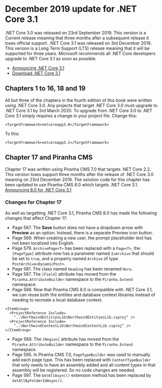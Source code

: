 # December 2019 update for .NET Core 3.1
.NET Core 3.0 was released on 23rd September 2019. This version is a Current release meaning that three months after a subsequent release it loses official support. 
.NET Core 3.1 was released on 3rd December 2019. This version is a Long Term Support (LTS) release meaning that it will be supported for three years. Microsoft recommends all .NET Core developers upgrade to .NET Core 3.1 as soon as possible.
- [Announcing .NET Core 3.1](https://devblogs.microsoft.com/dotnet/announcing-net-core-3-1/)
- [Download .NET Core 3.1](https://dotnet.microsoft.com/download/dotnet-core/3.1)
## Chapters 1 to 16, 18 and 19
All but three of the chapters in the fourth edition of this book were written using .NET Core 3.0. 
Any projects that target .NET Core 3.0 must upgrade to .NET Core 3.1 by 3rd March 2020.
To upgrade from .NET Core 3.0 to .NET Core 3.1 simply requires a change in your project file.
Change this:
```
<TargetFramework>netcoreapp3.0</TargetFramework>
```
To this:
```
<TargetFramework>netcoreapp3.1</TargetFramework>
```
## Chapter 17 and Piranha CMS
Chapter 17 was written using Piranha CMS 7.0 that targets .NET Core 2.2. This version loses support three months after the release of .NET Core 3.0 meaning on 23rd December 2019. 
The solution code for this chapter has been updated to use Piranha CMS 8.0 which targets .NET Core 3.1.
[Announcing 8.0 for .NET Core 3.1](http://piranhacms.org/blog/announcing-80-for-net-core-31)
### Changes for Chapter 17
As well as targetting .NET Core 3.1, Piranha CMS 8.0 has made the following changes that affect Chapter 17:
- Page 567. The **Save** button does not have a dropdown arrow with **Preview** as an option. Instead, there is a separate Preview icon button.
- Page 569. When creating a new user, the prompt placeholder text has not been localized into English.
- Page 579. `ArchivePage<T>` has been replaced with a `Page<T>`, the `[PageType]` attribute now has a parameter named `IsArchive` that should be set to `true`, and a property named `Archive` of type `PostArchive<DynamicPost>`. 
- Page 581. The class named `Heading` has been renamed `Hero`.
- Page 587. The `[Field]` attribute has moved from the `Piranha.AttributeBuilder` namespace to the `Piranha.Extend` namespace.
- Page 588. Now that Piranha CMS 8.0 is compatible with .NET Core 3.1, we can reuse both the entities and database context libraries instead of needing to recreate a local database context.
```
<ItemGroup>
  <ProjectReference Include=
    "..\NorthwindEntitiesLib\NorthwindEntitiesLib.csproj" />
  <ProjectReference Include=
    "..\NorthwindContextLib\NorthwindContextLib.csproj" />
</ItemGroup>
```
- Page 589. The `[Region]` attribute has moved from the `Piranha.AttributeBuilder` namespace to the `Piranha.Extend` namespace.
- Page 595. In Piranha CMS 7.0, `PageTypeBuilder` was used to manually add each page type. This has been replaced with `ContentTypeBuilder` that only needs to have an assembly added and all content types in that assembly will be registered. So no code changes are needed.
- Page 597. The `GetAllAsync()` extension method has been replaced by `GetAllByFolderIdAsync()`.
